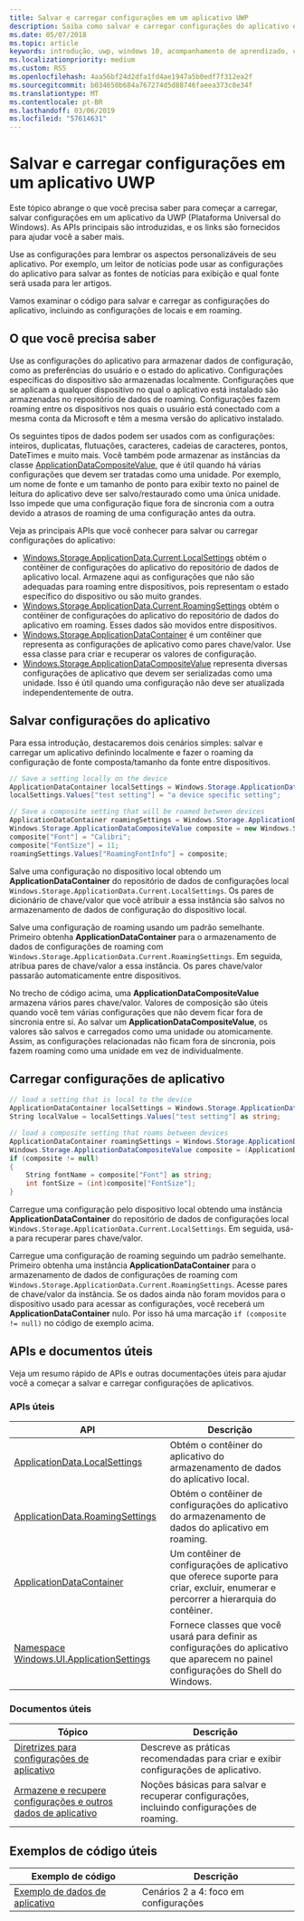 ```yaml
---
title: Salvar e carregar configurações em um aplicativo UWP
description: Saiba como salvar e carregar configurações do aplicativo em aplicativos da Plataforma Universal do Windows.
ms.date: 05/07/2018
ms.topic: article
keywords: introdução, uwp, windows 10, acompanhamento de aprendizado, configurações, salvar configurações, carregar configurações
ms.localizationpriority: medium
ms.custom: RS5
ms.openlocfilehash: 4aa56bf24d2dfa1fd4ae1947a5b0edf7f312ea2f
ms.sourcegitcommit: b034650b684a767274d5d88746faeea373c8e34f
ms.translationtype: MT
ms.contentlocale: pt-BR
ms.lasthandoff: 03/06/2019
ms.locfileid: "57614631"
---
```

# <a name="save-and-load-settings-in-a-uwp-app"></a>Salvar e carregar configurações em um aplicativo UWP

Este tópico abrange o que você precisa saber para começar a carregar, salvar configurações em um aplicativo da UWP (Plataforma Universal do Windows). As APIs principais são introduzidas, e os links são fornecidos para ajudar você a saber mais.

Use as configurações para lembrar os aspectos personalizáveis de seu aplicativo. Por exemplo, um leitor de notícias pode usar as configurações do aplicativo para salvar as fontes de notícias para exibição e qual fonte será usada para ler artigos.

Vamos examinar o código para salvar e carregar as configurações do aplicativo, incluindo as configurações de locais e em roaming.

## <a name="what-do-you-need-to-know"></a>O que você precisa saber

Use as configurações do aplicativo para armazenar dados de configuração, como as preferências do usuário e o estado do aplicativo.  Configurações específicas do dispositivo são armazenadas localmente. Configurações que se aplicam a qualquer dispositivo no qual o aplicativo está instalado são armazenadas no repositório de dados de roaming. Configurações fazem roaming entre os dispositivos nos quais o usuário está conectado com a mesma conta da Microsoft e têm a mesma versão do aplicativo instalado.

Os seguintes tipos de dados podem ser usados com as configurações: inteiros, duplicatas, flutuações, caracteres, cadeias de caracteres, pontos, DateTimes e muito mais. Você também pode armazenar as instâncias da classe [ApplicationDataCompositeValue](https://docs.microsoft.com/uwp/api/Windows.Storage.ApplicationDataCompositeValue), que é útil quando há várias configurações que devem ser tratadas como uma unidade. Por exemplo, um nome de fonte e um tamanho de ponto para exibir texto no painel de leitura do aplicativo deve ser salvo/restaurado como uma única unidade. Isso impede que uma configuração fique fora de sincronia com a outra devido a atrasos de roaming de uma configuração antes da outra.

Veja as principais APIs que você conhecer para salvar ou carregar configurações do aplicativo:

- [Windows.Storage.ApplicationData.Current.LocalSettings](https://docs.microsoft.com/uwp/api/Windows.Storage.ApplicationData#Windows_Storage_ApplicationData_LocalSettings) obtém o contêiner de configurações do aplicativo do repositório de dados de aplicativo local. Armazene aqui as configurações que não são adequadas para roaming entre dispositivos, pois representam o estado específico do dispositivo ou são muito grandes.
- [Windows.Storage.ApplicationData.Current.RoamingSettings](https://docs.microsoft.com/uwp/api/windows.storage.applicationdata.roamingsettings#Windows_Storage_ApplicationData_RoamingSettings) obtém o contêiner de configurações do aplicativo do repositório de dados do aplicativo em roaming. Esses dados são movidos entre dispositivos.
- [Windows.Storage.ApplicationDataContainer](https://docs.microsoft.com/uwp/api/windows.storage.applicationdatacontainer) é um contêiner que representa as configurações de aplicativo como pares chave/valor. Use essa classe para criar e recuperar os valores de configuração.
- [Windows.Storage.ApplicationDataCompositeValue](https://docs.microsoft.com/uwp/api/Windows.Storage.ApplicationDataCompositeValue) representa diversas configurações de aplicativo que devem ser serializadas como uma unidade. Isso é útil quando uma configuração não deve ser atualizada independentemente de outra.

## <a name="save-app-settings"></a>Salvar configurações do aplicativo

Para essa introdução, destacaremos dois cenários simples: salvar e carregar um aplicativo definindo localmente e fazer o roaming da configuração de fonte composta/tamanho da fonte entre dispositivos.

 ```csharp
// Save a setting locally on the device
ApplicationDataContainer localSettings = Windows.Storage.ApplicationData.Current.LocalSettings;
localSettings.Values["test setting"] = "a device specific setting";

// Save a composite setting that will be roamed between devices
ApplicationDataContainer roamingSettings = Windows.Storage.ApplicationData.Current.RoamingSettings;
Windows.Storage.ApplicationDataCompositeValue composite = new Windows.Storage.ApplicationDataCompositeValue();
composite["Font"] = "Calibri";
composite["FontSize"] = 11;
roamingSettings.Values["RoamingFontInfo"] = composite;
 ```

Salve uma configuração no dispositivo local obtendo um **ApplicationDataContainer** do repositório de dados de configurações local `Windows.Storage.ApplicationData.Current.LocalSettings`. Os pares de dicionário de chave/valor que você atribuir a essa instância são salvos no armazenamento de dados de configuração do dispositivo local.

Salve uma configuração de roaming usando um padrão semelhante. Primeiro obtenha **ApplicationDataContainer** para o armazenamento de dados de configurações de roaming com `Windows.Storage.ApplicationData.Current.RoamingSettings`. Em seguida, atribua pares de chave/valor a essa instância.  Os pares chave/valor passarão automaticamente entre dispositivos.

No trecho de código acima, uma **ApplicationDataCompositeValue** armazena vários pares chave/valor. Valores de composição são úteis quando você tem várias configurações que não devem ficar fora de sincronia entre si. Ao salvar um **ApplicationDataCompositeValue**, os valores são salvos e carregados como uma unidade ou atomicamente. Assim, as configurações relacionadas não ficam fora de sincronia, pois fazem roaming como uma unidade em vez de individualmente.

## <a name="load-app-settings"></a>Carregar configurações de aplicativo

```csharp
// load a setting that is local to the device
ApplicationDataContainer localSettings = Windows.Storage.ApplicationData.Current.LocalSettings;
String localValue = localSettings.Values["test setting"] as string;

// load a composite setting that roams between devices
ApplicationDataContainer roamingSettings = Windows.Storage.ApplicationData.Current.RoamingSettings;
Windows.Storage.ApplicationDataCompositeValue composite = (ApplicationDataCompositeValue)roamingSettings.Values["RoamingFontInfo"];
if (composite != null)
{
    String fontName = composite["Font"] as string;
    int fontSize = (int)composite["FontSize"];
}
```

Carregue uma configuração pelo dispositivo local obtendo uma instância **ApplicationDataContainer** do repositório de dados de configurações local `Windows.Storage.ApplicationData.Current.LocalSettings`. Em seguida, usá-a para recuperar pares chave/valor.

Carregue uma configuração de roaming seguindo um padrão semelhante. Primeiro obtenha uma instância **ApplicationDataContainer** para o armazenamento de dados de configurações de roaming com `Windows.Storage.ApplicationData.Current.RoamingSettings`. Acesse pares de chave/valor da instância. Se os dados ainda não foram movidos para o dispositivo usado para acessar as configurações, você receberá um **ApplicationDataContainer**  nulo. Por isso há uma marcação `if (composite != null)` no código de exemplo acima.

## <a name="useful-apis-and-docs"></a>APIs e documentos úteis

Veja um resumo rápido de APIs e outras documentações úteis para ajudar você a começar a salvar e carregar configurações de aplicativos.

### <a name="useful-apis"></a>APIs úteis

| API | Descrição |
|------|---------------|
| [ApplicationData.LocalSettings](https://msdn.microsoft.com/library/windows/apps/windows.storage.applicationdata.temporaryfolder) | Obtém o contêiner do aplicativo do armazenamento de dados do aplicativo local. |
| [ApplicationData.RoamingSettings](https://docs.microsoft.com/uwp/api/windows.storage.applicationdata.roamingsettings) | Obtém o contêiner de configurações do aplicativo do armazenamento de dados do aplicativo em roaming. |
| [ApplicationDataContainer](https://docs.microsoft.com/uwp/api/windows.storage.applicationdatacontainer) | Um contêiner de configurações de aplicativo que oferece suporte para criar, excluir, enumerar e percorrer a hierarquia do contêiner. |
| [Namespace Windows.UI.ApplicationSettings](https://docs.microsoft.com/uwp/api/windows.ui.applicationsettings) | Fornece classes que você usará para definir as configurações do aplicativo que aparecem no painel configurações do Shell do Windows. |

### <a name="useful-docs"></a>Documentos úteis

| Tópico | Descrição |
|-------|----------------|
| [Diretrizes para configurações de aplicativo](https://docs.microsoft.com/windows/uwp/design/app-settings/guidelines-for-app-settings) | Descreve as práticas recomendadas para criar e exibir configurações de aplicativo. |
| [Armazene e recupere configurações e outros dados de aplicativo](https://docs.microsoft.com/windows/uwp/design/app-settings/store-and-retrieve-app-data#create-and-read-a-local-file) | Noções básicas para salvar e recuperar configurações, incluindo configurações de roaming. |

## <a name="useful-code-samples"></a>Exemplos de código úteis

| Exemplo de código | Descrição |
|-----------------|---------------|
| [Exemplo de dados de aplicativo](https://github.com/Microsoft/Windows-universal-samples/tree/master/Samples/ApplicationData) | Cenários 2 a 4: foco em configurações |
